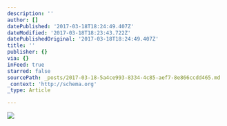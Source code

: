 ```yaml
---
description: ''
author: []
datePublished: '2017-03-18T18:24:49.407Z'
dateModified: '2017-03-18T18:23:43.722Z'
datePublishedOriginal: '2017-03-18T18:24:49.407Z'
title: ''
publisher: {}
via: {}
inFeed: true
starred: false
sourcePath: _posts/2017-03-18-5a4ce993-8334-4c85-aef7-8e866ccdd465.md
_context: 'http://schema.org'
_type: Article

---
```

![](https://the-grid-user-content.s3-us-west-2.amazonaws.com/a7fe0e6a-142a-42e8-be5c-914acc06e2f3.jpg)